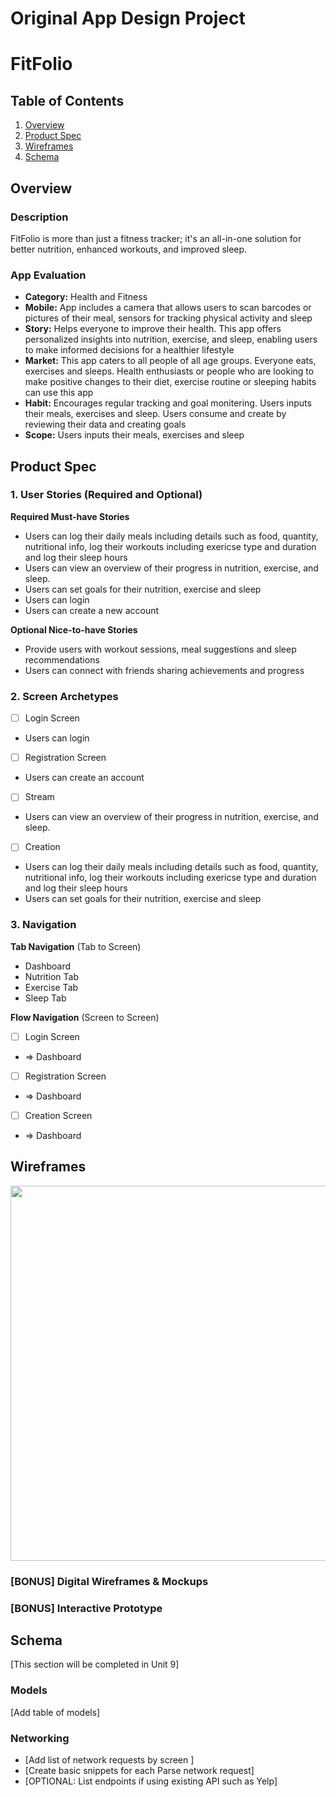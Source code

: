 Original App Design Project 
===

# FitFolio

## Table of Contents

1. [Overview](#Overview)
2. [Product Spec](#Product-Spec)
3. [Wireframes](#Wireframes)
4. [Schema](#Schema)

## Overview

### Description

FitFolio is more than just a fitness tracker; it's an all-in-one solution for better nutrition, enhanced workouts, and improved sleep.


### App Evaluation

- **Category:** Health and Fitness
- **Mobile:**  App includes a camera that allows users to scan barcodes or pictures of their meal, sensors for tracking physical activity and sleep 
- **Story:** Helps everyone to improve their health. This app offers personalized insights into nutrition, exercise, and sleep, enabling users to make informed decisions for a healthier lifestyle
- **Market:** This app caters to all people of all age groups. Everyone eats, exercises and sleeps. Health enthusiasts or people who are looking to make positive changes to their diet, exercise routine or sleeping habits can use this app
- **Habit:** Encourages regular tracking and goal monitering. Users inputs their meals, exercises and sleep. Users consume and create by reviewing their data and creating goals
- **Scope:** Users inputs their meals, exercises and sleep

## Product Spec

### 1. User Stories (Required and Optional)

**Required Must-have Stories**

* Users can log their daily meals including details such as food, quantity, nutritional info, log their workouts including exericse type and duration and log their sleep hours
* Users can view an overview of their progress in nutrition, exercise, and sleep.
* Users can set goals for their nutrition, exercise and sleep
* Users can login
* Users can create a new account

**Optional Nice-to-have Stories**

* Provide users with workout sessions, meal suggestions and sleep recommendations 
* Users can connect with friends sharing achievements and progress

### 2. Screen Archetypes

- [ ] Login Screen
* Users can login

- [ ] Registration Screen
* Users can create an account

- [ ] Stream
* Users can view an overview of their progress in nutrition, exercise, and sleep.

- [ ] Creation
* Users can log their daily meals including details such as food, quantity, nutritional info, log their workouts including exericse type and duration and log their sleep hours
* Users can set goals for their nutrition, exercise and sleep

### 3. Navigation

**Tab Navigation** (Tab to Screen)

* Dashboard 
* Nutrition Tab
* Exercise Tab
* Sleep Tab

**Flow Navigation** (Screen to Screen)

- [ ] Login Screen
* => Dashboard

- [ ] Registration Screen
* => Dashboard

- [ ] Creation Screen
* => Dashboard
 
## Wireframes

<img src="https://imgur.com/a/gitMXxX" width=600>

### [BONUS] Digital Wireframes & Mockups

### [BONUS] Interactive Prototype

## Schema 

[This section will be completed in Unit 9]

### Models

[Add table of models]

### Networking

- [Add list of network requests by screen ]
- [Create basic snippets for each Parse network request]
- [OPTIONAL: List endpoints if using existing API such as Yelp]
